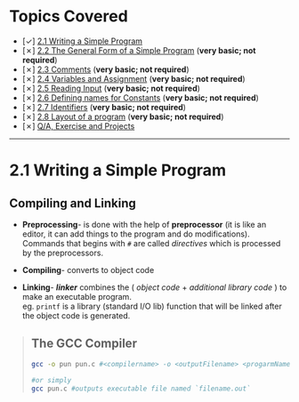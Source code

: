 # Topics Covered
- [&check;] [2.1 Writing a Simple Program](#21-writing-a-simple-program)
- [&cross;] [2.2 The General Form of a Simple Program](#) (**very basic; not required**)
- [&cross;] [2.3 Comments](#) (**very basic; not required**)
- [&cross;] [2.4 Variables and Assignment](#) (**very basic; not required**)
- [&cross;] [2.5 Reading Input](#) (**very basic; not required**)
- [&cross;] [2.6 Defining names for Constants](#) (**very basic; not required**)
- [&cross;] [2.7 Identifiers](#) (**very basic; not required**)
- [&cross;] [2.8 Layout of a program](#) (**very basic; not required**)
- [&cross;] [Q/A, Exercise and Projects](#)
<hr>

# 2.1 Writing a Simple Program
## Compiling and Linking 
- **Preprocessing**- is done with the help of **preprocessor** (it is like an editor, it can add things to the program and do modifications). Commands that begins with `#` are  called *directives* which is processed by the preprocessors.

- **Compiling**- converts to object code

- **Linking**- ***linker*** combines the ( *object code*  + *additional library code* ) to make an executable program.  
eg. `printf` is a library (standard I/O lib) function that will be linked after the object code is generated.

> ## The GCC Compiler
> ```sh
>gcc -o pun pun.c #<compilername> -o <outputFilename> <progarmName>.c
>
>#or simply
>gcc pun.c #outputs executable file named `filename.out`
>```


